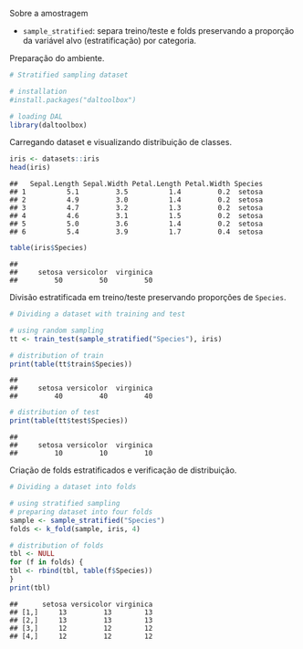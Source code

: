 Sobre a amostragem
- `sample_stratified`: separa treino/teste e folds preservando a proporção da variável alvo (estratificação) por categoria.

Preparação do ambiente.

``` r
# Stratified sampling dataset

# installation 
#install.packages("daltoolbox")

# loading DAL
library(daltoolbox) 
```

Carregando dataset e visualizando distribuição de classes.

``` r
iris <- datasets::iris
head(iris)
```

```
##   Sepal.Length Sepal.Width Petal.Length Petal.Width Species
## 1          5.1         3.5          1.4         0.2  setosa
## 2          4.9         3.0          1.4         0.2  setosa
## 3          4.7         3.2          1.3         0.2  setosa
## 4          4.6         3.1          1.5         0.2  setosa
## 5          5.0         3.6          1.4         0.2  setosa
## 6          5.4         3.9          1.7         0.4  setosa
```

``` r
table(iris$Species)
```

```
## 
##     setosa versicolor  virginica 
##         50         50         50
```

Divisão estratificada em treino/teste preservando proporções de `Species`.

``` r
# Dividing a dataset with training and test

# using random sampling
tt <- train_test(sample_stratified("Species"), iris)

# distribution of train
print(table(tt$train$Species))
```

```
## 
##     setosa versicolor  virginica 
##         40         40         40
```

``` r
# distribution of test
print(table(tt$test$Species))
```

```
## 
##     setosa versicolor  virginica 
##         10         10         10
```

Criação de folds estratificados e verificação de distribuição.

``` r
# Dividing a dataset into folds

# using stratified sampling
# preparing dataset into four folds
sample <- sample_stratified("Species")
folds <- k_fold(sample, iris, 4)

# distribution of folds
tbl <- NULL
for (f in folds) {
tbl <- rbind(tbl, table(f$Species))
}
print(tbl)
```

```
##      setosa versicolor virginica
## [1,]     13         13        13
## [2,]     13         13        13
## [3,]     12         12        12
## [4,]     12         12        12
```
